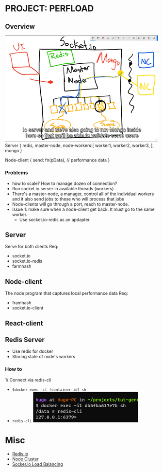 # PROJECT: PERFLOAD
## Overview
![architecture](./screenshots/2-architecure.PNG)
Server {
    redis,
    master-node,
    node-workers:[
        worker1,
        worker2,
        worker3,
    ],
    mongo
}

Node-client {
    send: fn(pData), // performance data
}

### Problems
- how to scale? How to manage dozen of connection?
- Run socket.io server in available threads (workers)
- There's a master-node, a manager, control all of the individual workers and it also send jobs to these who will process that jobs
- Node-clients will go through a port, reach to master-node.
- Issue 1: make sure when a node-client get back. It must go to the same worker.
    - Use socket.io-redis as an apdapter

## Server
Serve for both clients
Req:
- socket.io
- socket.io-redis
- farmhash

## Node-client
The node program that captures local performance data
Req:
- framhash
- socket.io-client

## React-client

## Redis Server
- Use redis for docker
- Storing state of node's workers

### How to
1/ Connect via redis-cli
- `$docker exec -it [container-id] sh`
- `redis-cli`
![connect redis-cli](./screenshots/1-connect-redis-cli.PNG)

# Misc
- [Redis.io](https://redis.io/docs/getting-started/)
- [Node Cluster](https://nodejs.org/api/cluster.html)
- [Socker.io Load Balancing](https://socket.io/docs/v4/using-multiple-nodes/)
